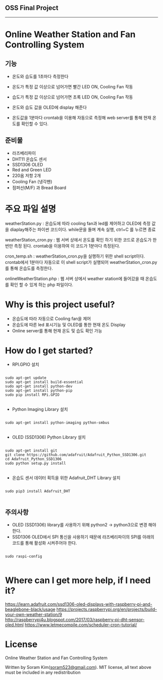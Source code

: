## OSS Final Project 
---------------------------
# Online Weather Station and Fan Controlling System
## 기능
* 온도와 습도를 1초마다 측정한다 
* 온도가 특정 값 이상으로 넘어가면 빨간 LED ON, Cooling Fan 작동
* 습도가 특정 값 이상으로 넘어가면 초록 LED ON, Cooling Fan 작동
* 온도와 습도 값을 OLED에 display 해준다

* 온도값을 1분마다 crontab을 이용해 자동으로 측정해 web server를 통해 현재 온도를 확인할 수 있다. 

## 준비물
* 라즈베리파이
* DHT11 온습도 센서
* SSD1306 OLED
* Red and Green LED
* 220옴 저항 2개
* Cooling Fan (냉각팬)
* 점퍼선(M/F) 과 Bread Board

# 주요 파일 설명
weatherStation.py : 온습도에 따라 cooling fan과 led를 제어하고 OLED에 측정 값을 diaplay해주는 파이썬 코드이다. while문을 돌며 계속 실행, ctrl+C 를 누르면 종료 

weatherStation_cron.py : 웹 서버 상에서 온도를 확인 하기 위한 코드로 온습도가 한번만 측정 된다. crontab을 이용하여 이 코드가 1분마다 측정된다.

cron_temp.sh : weatherStation_cron.py을 실행하기 위한 shell script이다. crontab에서 1분마다 자동으로 이 shell script가 실행되어 weatherStation_cron.py를 통해 온습도를 측정한다.

onlineWeatherStation.php : 웹 서버 상에서 weather station에 들어갔을 때 온습도를 확인 할 수 있게 하는 php 파일이다.

# Why is this project useful?
* 온습도에 따라 자동으로 Cooling fan을 제어
* 온습도에 따른 led 표시기능 및 OLED를 통한 현재 온도 Display
* Online server를 통해 현재 온도 및 습도 확인 가능

# How do I get started?
*   RPI.GPIO 설치 
<pre>
<code>
sudo apt-get update
sudo apt-get install build-essential
sudo apt-get install python-dev
sudo apt-get install python-pip
sudo pip install RPi.GPIO
</code>
</pre>

* Python Imaging Library 설치
<pre>
<code>
sudo apt-get install python-imaging python-smbus
</code>
</pre>

* OLED (SSD1306) Python Library 설치
<pre>
<code>
sudo apt-get install git
git clone https://github.com/adafruit/Adafruit_Python_SSD1306.git
cd Adafruit_Python_SSD1306
sudo python setup.py install
</code>
</pre>

* 온습도 센서 데이터 획득을 위한 Adafruit_DHT Library 설치
<pre>
<code>
sudo pip3 install Adafruit_DHT
</code>
</pre>

## 주의사항
* OLED (SSD1306) library를 사용하기 위해 python2 -> python3으로 변경 해야한다.
* SSD1306 OLED에서 SPI 통신을 사용하기 때문에 라즈베리파이의 SPI를 아래의 코드를 통해 활성화 시켜주어야 한다.
<pre>
<code>
sudo raspi-config
</code>
</pre>

# Where can I get more help, if I need it?
<https://learn.adafruit.com/ssd1306-oled-displays-with-raspberry-pi-and-beaglebone-black/usage>
https://projects.raspberrypi.org/en/projects/build-your-own-weather-station/9
http://raspberrypi4u.blogspot.com/2017/03/raspberry-pi-dht-sensor-oled.html
https://www.letmecompile.com/scheduler-cron-tutorial/

# License 
Online Weather Station and Fan Controlling System 

Written by Soram Kim(soram523@gmail.com). 
MIT license, all text above must be included in any redistribution

